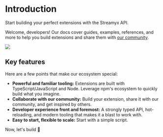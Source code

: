 # Introduction

Start building your perfect extensions with the Streamyx API.

Welcome, developers! Our docs cover guides, examples, references, and more to help you build extensions and share them with [our community](https://discord.gg/fHMgAgc7gU).

![](/introduction-hello-world.png)

## Key features

Here are a few points that make our ecosystem special:

- **Powerful and familiar tooling:** Extensions are built with TypeScript/JavaScript and Node. Leverage npm's ecosystem to quickly build what you imagine.
- **Collaborate with our community:** Build your extension, share it with our community, and get inspired by others.
- **Developer experience front and foremost:** A strongly typed API, hot-reloading, and modern tooling that makes it a blast to work with.
- **Easy to start, flexible to scale:** Start with a simple script.

Now, let's build 💪

